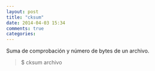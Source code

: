 ```yaml
---
layout: post
title: "cksum"
date: 2014-04-03 15:34
comments: true
categories: 
---
```

Suma de comprobación y número de bytes de un archivo.

>$ cksum archivo

